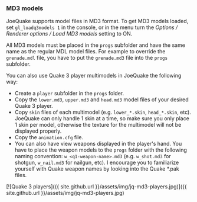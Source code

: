 ### MD3 models

JoeQuake supports model files in MD3 format. To get MD3 models loaded, set `gl_loadq3models 1` in the console, or in the menu turn the *Options / Renderer options / Load MD3 models* setting to ON.

All MD3 models must be placed in the `progs` subfolder and have the same name as the regular MDL model files. For example to override the `grenade.mdl` file, you have to put the `grenade.md3` file into the `progs` subfolder.

You can also use Quake 3 player multimodels in JoeQuake the following way:
- Create a `player` subfolder in the `progs` folder.
- Copy the `lower.md3`, `upper.md3` and `head.md3` model files of your desired Quake 3 player.
- Copy `skin` files of each multimodel (e.g. `lower_*.skin`, `head_*.skin`, etc). JoeQuake can only handle 1 skin at a time, so make sure you only place 1 skin per model, otherwise the texture for the multimodel will not be displayed properly.
- Copy the `animation.cfg` file.
- You can also have view weapons displayed in the player's hand. You have to place the weapon models to the `progs` folder with the following naming convention: `w_<q1-weapon-name>.md3` (e.g. `w_shot.md3` for shotgun, `w_nail.md3` for nailgun, etc). I encourage you to familiarize yourself with Quake weapon names by looking into the Quake *.pak files.

[![Quake 3 players]({{ site.github.url }}/assets/img/jq-md3-players.jpg)]({{ site.github.url }}/assets/img/jq-md3-players.jpg)